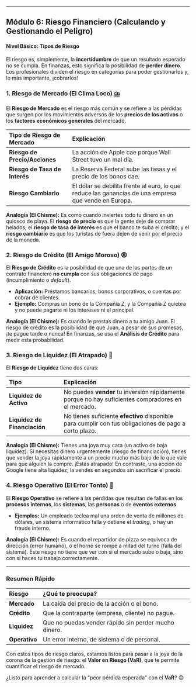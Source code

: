 
---

## Módulo 6: Riesgo Financiero (Calculando y Gestionando el Peligro)

#### Nivel Básico: Tipos de Riesgo

El riesgo es, simplemente, la **incertidumbre** de que un resultado esperado no se cumpla. En finanzas, esto significa la posibilidad de **perder dinero**. Los profesionales dividen el riesgo en categorías para poder gestionarlos y, lo más importante, ¡cobrarlos!

### 1. Riesgo de Mercado (El Clima Loco) ⛈️

El **Riesgo de Mercado** es el riesgo más común y se refiere a las pérdidas que surgen por los movimientos adversos de los **precios de los activos** o los **factores económicos generales** del mercado.

| Tipo de Riesgo de Mercado | Explicación |
| :--- | :--- |
| **Riesgo de Precio/Acciones** | La acción de Apple cae porque Wall Street tuvo un mal día. |
| **Riesgo de Tasa de Interés** | La Reserva Federal sube las tasas y el precio de los bonos cae. |
| **Riesgo Cambiario** | El dólar se debilita frente al euro, lo que reduce las ganancias de una empresa que vende en Europa. |

**Analogía (El Chisme):** Es como cuando inviertes todo tu dinero en un quiosco de playa. El **riesgo de precio** es que la gente deje de comprar helados; el **riesgo de tasa de interés** es que el banco te suba el crédito; y el **riesgo cambiario** es que los turistas de fuera dejen de venir por el precio de la moneda.

### 2. Riesgo de Crédito (El Amigo Moroso) 😩

El **Riesgo de Crédito** es la posibilidad de que una de las partes de un contrato financiero **no cumpla** con sus obligaciones de pago (incumplimiento o *default*).

* **Aplicación:** Préstamos bancarios, bonos corporativos, o cuentas por cobrar de clientes.
* **Ejemplo:** Compras un bono de la Compañía Z, y la Compañía Z quiebra y no puede pagarte ni los intereses ni el principal.

**Analogía (El Chisme):** Es cuando le prestas dinero a tu amigo Juan. El riesgo de crédito es la posibilidad de que Juan, a pesar de sus promesas, ¡te pague tarde o nunca! En finanzas, se usa el **Análisis de Crédito** para medir esta probabilidad.

### 3. Riesgo de Liquidez (El Atrapado) 🧊

El **Riesgo de Liquidez** tiene dos caras:

| Tipo | Explicación |
| :--- | :--- |
| **Liquidez de Activo** | No puedes **vender** tu inversión rápidamente porque no hay suficientes compradores en el mercado. |
| **Liquidez de Financiación** | No tienes suficiente **efectivo** disponible para cumplir con tus obligaciones de pago a corto plazo. |

**Analogía (El Chisme):** Tienes una joya muy cara (un activo de baja liquidez). Si necesitas dinero urgentemente (riesgo de financiación), tienes que vender la joya rápidamente a un precio mucho más bajo de lo que vale para que alguien la compre. ¡Estás atrapado! En contraste, una acción de Google tiene alta liquidez; la vendes en segundos sin sacrificar el precio.

### 4. Riesgo Operativo (El Error Tonto) 🤦

El **Riesgo Operativo** se refiere a las pérdidas que resultan de fallas en los **procesos internos**, los **sistemas**, las **personas** o de **eventos externos**.

* **Ejemplos:** Un empleado teclea mal una orden de venta de millones de dólares, un sistema informático falla y detiene el *trading*, o hay un fraude interno.

**Analogía (El Chisme):** Es cuando el repartidor de pizza se equivoca de dirección (error humano), o el horno se rompe a mitad del turno (falla del sistema). Este riesgo no tiene que ver con si el mercado sube o baja, sino con si haces tu trabajo correctamente.

---

### Resumen Rápido

| Riesgo | ¿Qué te preocupa? |
| :--- | :--- |
| **Mercado** | La caída del precio de la acción o el bono. |
| **Crédito** | Que la contraparte (empresa, cliente) no pague. |
| **Liquidez** | Que no puedas vender rápido sin perder mucho dinero. |
| **Operativo**| Un error interno, de sistema o de personal. |

Con estos tipos de riesgo claros, estamos listos para pasar a la joya de la corona de la gestión de riesgo: el **Valor en Riesgo (VaR)**, que te permite cuantificar el riesgo de mercado.

¿Listo para aprender a calcular la "peor pérdida esperada" con el **VaR**? 😊
